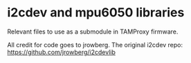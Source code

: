 # i2cdev and mpu6050 libraries

Relevant files to use as a submodule in TAMProxy firmware.

All credit for code goes to jrowberg. The original i2cdev repo: https://github.com/jrowberg/i2cdevlib
